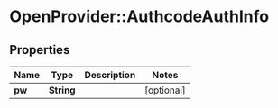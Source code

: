 # OpenProvider::AuthcodeAuthInfo

## Properties
Name | Type | Description | Notes
------------ | ------------- | ------------- | -------------
**pw** | **String** |  | [optional] 

